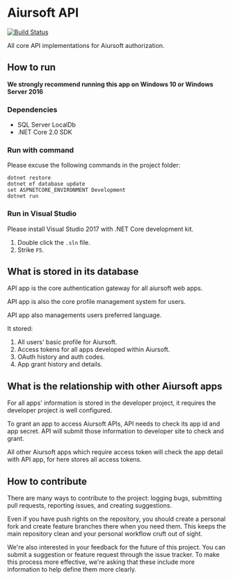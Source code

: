 # Aiursoft API

[![Build Status](https://travis-ci.org/AiursoftWeb/API.svg?branch=master)](https://travis-ci.org/AiursoftWeb/API)

All core API implementations for Aiursoft authorization.

## How to run

**We strongly recommend running this app on Windows 10 or Windows Server 2016**

### Dependencies

* SQL Server LocalDb
* .NET Core 2.0 SDK

### Run with command

Please excuse the following commands in the project folder:

    dotnet restore
    dotnet ef database update
    set ASPNETCORE_ENVIRONMENT Development
    dotnet run

### Run in Visual Studio

Please install Visual Studio 2017 with .NET Core development kit.

1. Double click the `.sln` file.
2. Strike `F5`.

## What is stored in its database

API app is the core authentication gateway for all aiursoft web apps.

API app is also the core profile management system for users.

API app also managements users preferred language.

It stored:

1. All users' basic profile for Aiursoft.
2. Access tokens for all apps developed within Aiursoft.
3. OAuth history and auth codes.
4. App grant history and details.

## What is the relationship with other Aiursoft apps

For all apps' information is stored in the developer project, it requires the developer project is well configured.

To grant an app to access Aiursoft APIs, API needs to check its app id and app secret. API will submit those information to developer site to check and grant.

All other Aiursoft apps which require access token will check the app detail with API app, for here stores all access tokens.

## How to contribute

There are many ways to contribute to the project: logging bugs, submitting pull requests, reporting issues, and creating suggestions.

Even if you have push rights on the repository, you should create a personal fork and create feature branches there when you need them. This keeps the main repository clean and your personal workflow cruft out of sight.

We're also interested in your feedback for the future of this project. You can submit a suggestion or feature request through the issue tracker. To make this process more effective, we're asking that these include more information to help define them more clearly.